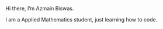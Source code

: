  Hi there, I’m Azmain Biswas.

I am a Applied Mathematics student, just learning how to code. 
<!-- 💞️ I’m looking to collaborate on ... --->



<!---
AzmainBiswas/AzmainBiswas is a ✨ special ✨ repository because its `README.md` (this file) appears on your GitHub profile.
You can click the Preview link to take a look at your changes.
--->

